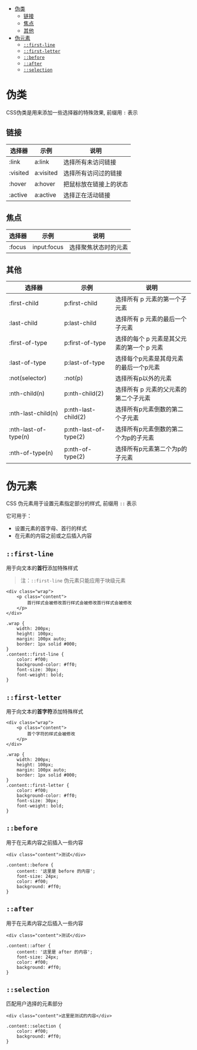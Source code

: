 <!--
 * @Author: shenxh
 * @Date: 2021-12-13 17:19:11
 * @LastEditors: shenxh
 * @LastEditTime: 2021-12-15 15:52:40
 * @Description: CSS 伪类
-->

- [伪类](#伪类)
  - [链接](#链接)
  - [焦点](#焦点)
  - [其他](#其他)
- [伪元素](#伪元素)
  - [`::first-line`](#first-line)
  - [`::first-letter`](#first-letter)
  - [`::before`](#before)
  - [`::after`](#after)
  - [`::selection`](#selection)

# 伪类
CSS伪类是用来添加一些选择器的特殊效果, 前缀用 `:` 表示

## 链接
|选择器|示例|说明|
|-|-|-|
|:link|a:link|选择所有未访问链接|
|:visited|a:visited|选择所有访问过的链接|
|:hover|a:hover|把鼠标放在链接上的状态|
|:active|a:active|选择正在活动链接|

## 焦点
|选择器|示例|说明|
|-|-|-|
|:focus|input:focus|选择聚焦状态时的元素|

## 其他
|选择器|示例|说明|
|-|-|-|
|:first-child|p:first-child|选择所有 p 元素的第一个子元素|
|:last-child|p:last-child|选择所有 p 元素的最后一个子元素|
|:first-of-type|p:first-of-type|选择的每个 p 元素是其父元素的第一个 p 元素|
|:last-of-type|p:last-of-type|选择每个p元素是其母元素的最后一个p元素|
|:not(selector)|:not(p)|选择所有p以外的元素|
|:nth-child(n)|p:nth-child(2)|选择所有 p 元素的父元素的第二个子元素|
|:nth-last-child(n)|p:nth-last-child(2)|选择所有p元素倒数的第二个子元素|
|:nth-last-of-type(n)|p:nth-last-of-type(2)|选择所有p元素倒数的第二个为p的子元素|
|:nth-of-type(n)|p:nth-of-type(2)|选择所有p元素第二个为p的子元素|

# 伪元素
CSS 伪元素用于设置元素指定部分的样式, 前缀用 `::` 表示

它可用于：
+ 设置元素的首字母、首行的样式
+ 在元素的内容之前或之后插入内容

## `::first-line`
用于向文本的**首行**添加特殊样式

> 注：`::first-line` 伪元素只能应用于块级元素

```
<div class="wrap">
    <p class="content">
        首行样式会被修改首行样式会被修改首行样式会被修改
    </p>
</div>
```
```
.wrap {
    width: 200px;
    height: 100px;
    margin: 100px auto;
    border: 1px solid #000;
}
.content::first-line {
    color: #f00;
    background-color: #ff0;
    font-size: 30px;
    font-weight: bold;
}
```

## `::first-letter`
用于向文本的**首字符**添加特殊样式

```
<div class="wrap">
    <p class="content">
        首个字符的样式会被修改
    </p>
</div>
```
```
.wrap {
    width: 200px;
    height: 100px;
    margin: 100px auto;
    border: 1px solid #000;
}
.content::first-letter {
    color: #f00;
    background-color: #ff0;
    font-size: 30px;
    font-weight: bold;
}
```

## `::before`
用于在元素内容之前插入一些内容

```
<div class="content">测试</div>
```
```
.content::before {
    content: '这里是 before 的内容';
    font-size: 24px;
    color: #f00;
    background: #ff0;
}
```

## `::after`
用于在元素内容之后插入一些内容

```
<div class="content">测试</div>
```
```
.content::after {
    content: '这里是 after 的内容';
    font-size: 24px;
    color: #f00;
    background: #ff0;
}
```

## `::selection`
匹配用户选择的元素部分

```
<div class="content">这里是测试的内容</div>
```
```
.content::selection {
    color: #f00;
    background: #ff0;
}
```

